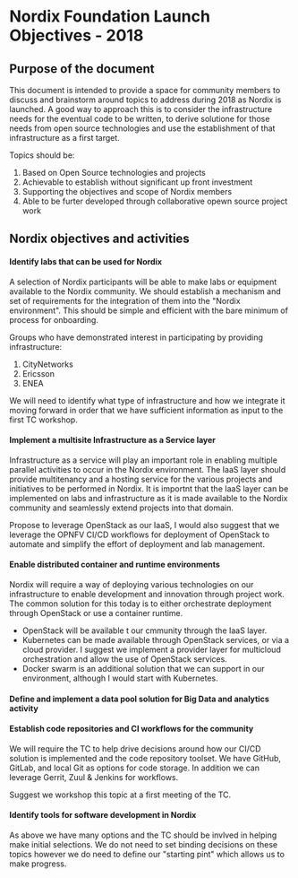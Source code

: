 # Nordix Foundation Launch Objectives - 2018

## Purpose of the document
This document is intended to provide a space for community members to discuss and 
brainstorm around topics to address during 2018 as Nordix is launched.  A good way
to approach this is to consider the infrastructure needs for the eventual code to 
be written, to derive solutione for those needs from open source technologies and 
use the establishment of that infrastructure as a first target.

Topics should be:
  1. Based on Open Source technologies and projects
  1. Achievable to establish without significant up front investment
  1. Supporting the objectives and scope of Nordix members
  1. Able to be furter developed through collaborative opewn source project work

##  Nordix objectives and activities

#### Identify labs that can be used for Nordix
A selection of Nordix participants will be able to make labs or equipment available
to the Nordix community.  We should establish a mechanism and set of requirements
for the integration of them into the "Nordix environment".  This should be simple 
and efficient with the bare minimum of process for onboarding.

Groups who have demonstrated interest in participating by providing infrastructure:
  1. CityNetworks
  1. Ericsson
  1. ENEA

We will need to identify what type of infrastructure and how we integrate it moving
forward in order that we have sufficient information as input to the first TC workshop.

#### Implement a multisite Infrastructure as a Service layer
Infrastructure as a service will play an important role in enabling multiple parallel 
activities to occur in the Nordix environment.  The IaaS layer should provide multitenancy
and a hosting service for the various projects and initiatives to be performed in Nordix.
It is importnt that the IaaS layer can be implemented on labs and infrastructure as it is
made available to the Nordix community and seamlessly extend projects into that domain.

Propose to leverage OpenStack as our IaaS, I would also suggest that we leverage the 
OPNFV CI/CD workflows for deployment of OpenStack to automate and simplify the effort
of deployment and lab management.

#### Enable distributed container and runtime environments
Nordix will require a way of deploying various technologies on our infrastructure to enable
development and innovation through project work.  The common solution for this today is to 
either orchestrate deployment through OpenStack or use a container runtime.  

  * OpenStack will be available t our cmmunity through the IaaS layer.
  * Kubernetes can be made available through OpenStack services, or via a cloud provider.  I suggest
    we implement a provider layer for multicloud orchestration and allow the use of OpenStack services.
  * Docker swarm is an additional solution that we can support in our environment, although I would start with Kubernetes.

#### Define and implement a data pool solution for Big Data and analytics activity

#### Establish code repositories and CI workflows for the community
We will require the TC to help drive decisions around how our CI/CD solution is implemented and the
code repository toolset.  We have GitHub, GitLab, and local Git as options for code storage.  In addition
we can leverage Gerrit, Zuul & Jenkins for workflows.

Suggest we workshop this topic at a first meeting of the TC.

#### Identify tools for software development in Nordix
As above we have many options and the TC should be invlved in helping make initial selections.  We do not
need to set binding decisions on these topics however we do need to define our "starting pint" which allows
us to make progress.
